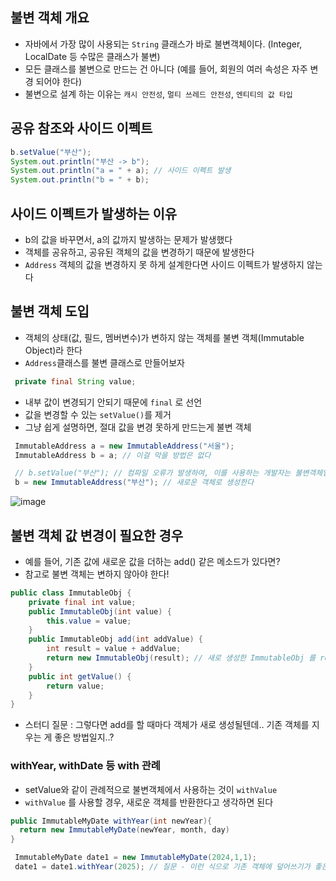 ## 불변 객체 개요
- 자바에서 가장 많이 사용되는 `String` 클래스가 바로 불변객체이다. (Integer, LocalDate 등 수많은 클래스가 불변)
- 모든 클래스를 불변으로 만드는 건 아니다 (예를 들어, 회원의 여러 속성은 자주 변경 되어야 한다)
- 불변으로 설계 하는 이유는 `캐시 안전성`, `멀티 쓰레드 안전성`, `엔티티의 값 타입`


## 공유 참조와 사이드 이펙트
```java
b.setValue("부산");
System.out.println("부산 -> b");
System.out.println("a = " + a); // 사이드 이펙트 발생
System.out.println("b = " + b);
```
## 사이드 이펙트가 발생하는 이유
- b의 값을 바꾸면서, a의 값까지 발생하는 문제가 발생했다
- 객체를 공유하고, 공유된 객체의 값을 변경하기 때문에 발생한다
- `Address` 객체의 값을 변경하지 못 하게 설계한다면 사이드 이펙트가 발생하지 않는다

## 불변 객체 도입
- 객체의 상태(값, 필드, 멤버변수)가 변하지 않는 객체를 불변 객체(Immutable Object)라 한다
- `Address`클래스를 불변 클래스로 만들어보자
```java
 private final String value;
```
- 내부 값이 변경되기 안되기 때문에 `final` 로 선언
- 값을 변경할 수 있는 `setValue()`를 제거
- 그냥 쉽게 설명하면, 절대 값을 변경 못하게 만드는게 불변 객체

```java
 ImmutableAddress a = new ImmutableAddress("서울");
 ImmutableAddress b = a; // 이걸 막을 방법은 없다

 // b.setValue("부산"); // 컴파일 오류가 발생하여, 이를 사용하는 개발자는 불변객체임을 알게 됨
 b = new ImmutableAddress("부산"); // 새로운 객체로 생성한다
```

![image](https://github.com/ngngs/TIL/assets/47618270/59500939-6803-4978-94e3-9cb57daf2c53)

## 불변 객체 값 변경이 필요한 경우
- 예를 들어, 기존 값에 새로운 값을 더하는 add() 같은 메소드가 있다면?
- 참고로 불변 객체는 변하지 않아야 한다!

```java
public class ImmutableObj {
    private final int value;
    public ImmutableObj(int value) {
        this.value = value;
    }
    public ImmutableObj add(int addValue) {
        int result = value + addValue;
        return new ImmutableObj(result); // 새로 생성한 ImmutableObj 를 return 한다  
    }
    public int getValue() {
        return value;
    }
}
```
 - 스터디 질문 : 그렇다면 add를 할 때마다 객체가 새로 생성될텐데.. 기존 객체를 지우는 게 좋은 방법일지..?

### withYear, withDate 등 with 관례
- setValue와 같이 관례적으로 불변객체에서 사용하는 것이 `withValue`
- `withValue` 를 사용할 경우, 새로운 객체를 반환한다고 생각하면 된다

```java
public ImmutableMyDate withYear(int newYear){
  return new ImmutableMyDate(newYear, month, day)
}
```

```java
 ImmutableMyDate date1 = new ImmutableMyDate(2024,1,1);
 date1 = date1.withYear(2025); // 질문 - 이런 식으로 기존 객체에 덮어쓰기가 좋은 방식일까요..? 그렇다면 왜 불변객체로 만든걸까요..
```
